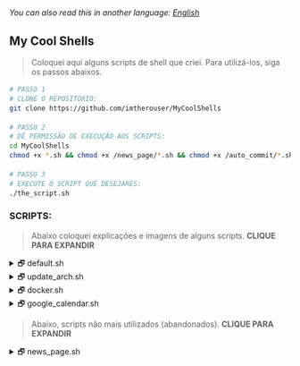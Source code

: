 #

_You can also read this in another language: [English](readme.md)_

## My Cool Shells

> Coloquei aqui alguns scripts de shell que criei. Para utilizá-los, siga os passos abaixos.

```bash
# PASSO 1
# CLONE O REPOSITÓRIO:
git clone https://github.com/imtherouser/MyCoolShells

# PASSO 2
# DÊ PERMISSÃO DE EXECUÇÃO AOS SCRIPTS:
cd MyCoolShells
chmod +x *.sh && chmod +x /news_page/*.sh && chmod +x /auto_commit/*.sh

# PASSO 3
# EXECUTE O SCRIPT QUE DESEJARES:
./the_script.sh
```

### SCRIPTS:

> Abaixo coloquei explicações e imagens de alguns scripts. **CLIQUE PARA EXPANDIR**

<details>

<summary>🗗 default.sh</summary>

## _🙼 default.sh_

Este é um script que criei para ser usado dentro de todos os outros scripts de shell. Ele serve para estilizar de uma maneira fácil os textos dentro dos códigos, deixando-os limpos e legíveis. Também é útil para criar menus rapidamente e de diferentes maneiras. Para utilizá-lo, importe o default.sh no início do código em seu script de shell:

```bash
source "default.sh"
```

**Exemplos e features:**

**🔸 ESTILIZAÇÃO DE TEXO**

```bash
# SEM O DEFAULT.SH
echo -ne "\e[1m\e[97m SCRIPT NAME \e[2m\e[37m\e[7m teste.sh \e[0m"
echo -e "\e[34m I'm blue,\e[31m I'm red,\e[32m I'm green."
echo -e "\e[42m\e[1m\e[97m Bold White Text on Green Background "
```

```bash
# COM O DEFAULT.SH
title "SCRIPT NAME"
echo -e "$blue I'm blue,$red I'm red,$green I'm green."
echo -e "$bg_green$bold$white Bold White Text on Green Background "
```

_Ambos os exemplos imprimem exatamente o mesmo resultado._

![default.sh_text_image](screenshots/screenshot-text.png)

**🔸 CRIAÇÃO DE MENUS**

MENU DE FUNÇÕES (fmenu) - Crie menus a partir de funções. Para fazer isso, basta criar funções que terminem com "/menu":

```bash
Um_item_do_menu/menu() {
  #comandos
}
Mais_um_item/menu() {
  #comandos
}
fmenu
```

```txt
# Resultado:
 1. Um item do menu
 2. Mais um item

 Nº
```

MENU DE LISTAS (lmenu) - Crie menus a partir de listas, arrays, arquivos... Para fazer isso basta definir o parâmetro da lista e a ação:

```bash
action() {                                  # função para as ações
  echo "Sua escolha foi: ${list[choice]}"   # a ação
}
lmenu "$(ls /sys/class/net)"                # a lista
```

```txt
Resultado: Neste exemplo as tuas interfaces de rede são listadas como menu.
 1. enp0s25
 2. lo
 3. virbr0
 4. virbr0-nic
 5. wlp0s26u1u2
 6. wlp3s0

 Nº
```

MENUS DE LISTA E FUNÇÕES **2** (fmenu2 e lmenu2) - fazem as mesmas coisas que os anteriores, porém ambos tem suporte à teclado.

```text
⇩ seta para baixo:                próximo item
⇧ seta para cima:                 item anterior
⇨ seta para direita ou espaço:    escolhe a opção
⇦ seta para esquerda ou esc:      sai do script
```

![default.sh_menu_image](screenshots/screenshot-menu.gif)

---

</details>

<details>

<summary>🗗 update_arch.sh</summary>

## _🙼 update_arch.sh_

Trata-se de um script para atualizar o Arch Linux facilmente.

![updating_image](screenshots/screenshot-updating.gif)

Uso:

```bash
./update_arch.sh
```

Ao executarmos o script, o mesmo segue a seguinte sequência:

- Mostra as últimas notícias de atualização do Arch com o 'newsboat';
- Atualiza o antivírus - as assinaturas não oficiais do ClamAV;
- Limpa o cache do Paru e Pacman;
- Atualiza a mirrorlist com o 'reflector';
- Atualiza as chaves do repositório;
- Atualiza o repositório oficial do Arch;
- Atualiza o Flatpak;
- Atualiza o Snap;
- Atualiza o Arch User Repository (AUR);
- Remove pacotes desnecessários (órfãos);
- E, finalmente, pergunta se tu desejas reiniciar o sistema.

Dependências: newsboat; ClamAV; script das assinaturas não oficiais do ClamAV; paru; reflector; flatpak; snap; trash.

---

</details>

<details>

<summary>🗗 docker.sh</summary>

## _🙼 docker.sh_

Este é um script para visualizar, iniciar e parar containers do Docker.

```bash
# Uso:
./docker.sh
```

![docker_image](screenshots/screenshot-docker.gif)

---

</details>

<details>

<summary>🗗 google_calendar.sh</summary>

## _🙼 google_calendar.sh_

Esse pequeno script captura os dados do 'Google Calendar', através do 'gcalcli', e os organiza. Uso esse script junto com o 'Conky' para mostrar a agenda, de forma simples e discreta, no canto da área de trabalho (desktop).

![gcalendar_image](screenshots/screenshot-calendar.png)

```bash
# Uso:
./google_calendar.sh
```

É necessário instalar e configurar o gcalcli.

---

</details>

> Abaixo, scripts não mais utilizados (abandonados). **CLIQUE PARA EXPANDIR**

<details>

<summary>🗗 news_page.sh</summary>

## _🙼 news_page.sh_

Esse script extrai notícias de vários sites e cria um documento html leve e prático.

O script também mostra posts do Twitter, feeds do GitHub, feeds do YouTube, cotação de moedas, dados metereológicos e saídas de comandos no bash.

![news_page_image](screenshots/screenshot-news-dark.gif)

USO:

Insira teus links (feed rss) de notícias favoritos no arquivo de configuração "**news_settings➜default.sh**" e rode o script. Tu podes rodar o script sem parâmetros, ou especificar um arquivo de configuração personalizado, assim como nos exemplos abaixo:

```bash
# Exemplo sem parâmetros:
./news_page.sh

# Exemplo indicando um arquivo de configuração:
./news_page.sh -s news_settings➜Rio_de_Janeiro_News.sh

# news_page.html será gerado.
```

DEPENDÊNCIAS:

- Para usar a função de extrair posts do Twitter é necessário instalar o [jq](https://stedolan.github.io/jq/) (Json parser).

- Para usar a função de dados metereológicos é necessário instalar o [weather](http://fungi.yuggoth.org/weather/)

```bash
# Usuário do Arch (paru):
paru -S weather

# Usuário do Debian ou Ubuntu:
sudo apt-get install weather-util
```

DICA 1:

Para manter a página atualizada, você pode agendar o script para ser executado a cada 12 horas, basta editar o 'cron' com o comando:

```bash
export VISUAL=nano; crontab -e
```

e insira uma nova linha como essa (com o caminho completo ao script):

```txt
0 */12 * * * /home/nome_do_user/pasta_dos_scripts/news_page/news_page.sh -s news_settings➜Pindamonhangaba.sh
```

DICA 2:

Você pode obter o feed principal do seu GitHub, para isso vá na página inicial e copie o link de onde estiver escrito "Subscribe to your news feed". E coloque no seu aquivo de configuração algo como:

```text
feed2 "GitHub Main Feed" "https://github.com/imtherouser.private.atom?token=QWERTYQWERTYQWERTY" "8"
```

Além do feed principal tu também consegues extrair commits de projetos, como na imagem abaixo:

![news_page_image](screenshots/screenshot-news-github.gif)

---

</details>
